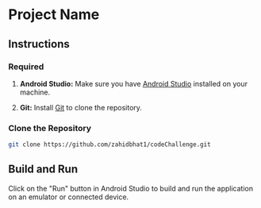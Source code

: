 # Project Name

## Instructions

### Required

1. **Android Studio:** Make sure you have [Android Studio](https://developer.android.com/studio) installed on your machine.

2. **Git:** Install [Git](https://git-scm.com/) to clone the repository.

### Clone the Repository

```bash
git clone https://github.com/zahidbhat1/codeChallenge.git
```
## Build and Run

Click on the "Run" button in Android Studio to build and run the application on an emulator or connected device.
